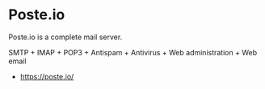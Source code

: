 # Poste.io

Poste.io is a complete mail server.

SMTP + IMAP + POP3 + Antispam + Antivirus + Web administration + Web email

- <https://poste.io/>
